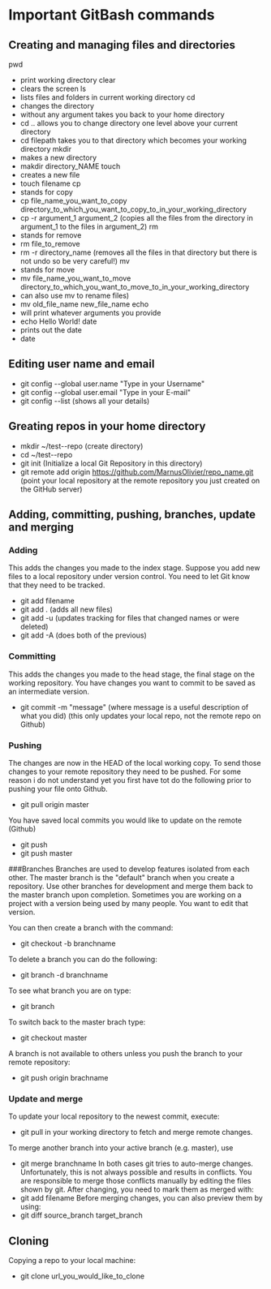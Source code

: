 # Important GitBash commands 
## Creating and managing files and directories
pwd 
* print working directory
clear   
* clears the screen
ls 
* lists files and folders in current working directory
cd 
* changes the directory
* without any argument takes you back to your home directory
* cd .. allows you to change directory one level above your current directory
* cd filepath takes you to that directory which becomes your working directory
mkdir
* makes a new directory
* makdir directory_NAME
touch
* creates a new file
* touch filename
cp
* stands for copy
* cp file_name_you_want_to_copy directory_to_which_you_want_to_copy_to_in_your_working_directory
* cp -r argument_1 argument_2  (copies all the files from the directory in argument_1 to the files in argument_2) 
rm
* stands for remove
* rm file_to_remove
* rm -r directory_name  (removes all the files in that directory but there is not undo so be very careful!)
mv
* stands for move
* mv file_name_you_want_to_move directory_to_which_you_want_to_move_to_in_your_working_directory 
* can also use mv to rename files)
* mv old_file_name new_file_name
echo
* will print whatever arguments you provide
* echo Hello World!	
date
* prints out the date
* date
		
## Editing user name and email
* git config --global user.name "Type in your Username"
* git config --global user.email "Type in your E-mail"
* git config --list  	(shows all your details)

## Greating repos in your home directory
* mkdir ~/test--repo   	(create directory)
* cd ~/test--repo
* git init				(Initialize a local Git Repository in this directory)	
* git remote add origin https://github.com/MarnusOlivier/repo_name.git	(point your local repository at the remote repository you just created on the GitHub server)

## Adding, committing, pushing, branches, update and merging  
### Adding
This adds the changes you made to the index stage.
Suppose you add new files to a local repository under version control.
You need to let Git know that they need to be tracked.
* git add filename
* git add .		(adds all new files)
* git add -u	(updates tracking for files that changed names or were deleted)
* git add -A	(does both of the previous)

### Committing 
This adds the changes you made to the head stage, the final stage on the working repository.
You have changes you want to commit to be saved as an intermediate version.
* git commit -m "message"  	(where message is a useful description of what you did)
							(this only updates your local repo, not the remote repo on Github)

### Pushing 
The changes are now in the HEAD of the local working copy. To send those changes to your remote repository they need to be pushed.
For some reason i do not understand yet you first have tot do the following prior to pushing your file onto Github.
* git pull origin master

You have saved local commits you would like to update on the remote (Github)
* git push
* git push master

###Branches 
Branches are used to develop features isolated from each other. The master branch is the "default" branch when you create a repository. Use other branches for development and merge them back to the master branch upon completion.
Sometimes you are working on a project with a version being used by many people.
You want to edit that version.

You can then create a branch with the command:
* git checkout -b branchname

To delete a branch you can do the following:
* git branch -d branchname

To see what branch you are on type:
* git branch

To switch back to the master brach type:
* git checkout master

A branch is not available to others unless you push the branch to your remote repository:
* git push origin brachname

### Update and merge
To update your local repository to the newest commit, execute:
* git pull
in your working directory to fetch and merge remote changes.

To merge another branch into your active branch (e.g. master), use
* git merge branchname
In both cases git tries to auto-merge changes. 
Unfortunately, this is not always possible and results in conflicts. 
You are responsible to merge those conflicts manually by editing the files shown by git. 
After changing, you need to mark them as merged with:
* git add filename
Before merging changes, you can also preview them by using:
* git diff source_branch target_branch

## Cloning
Copying a repo to your local machine:
* git clone url_you_would_like_to_clone




